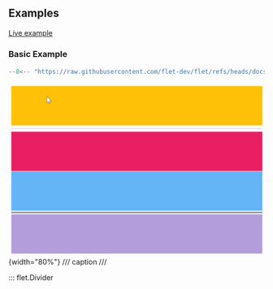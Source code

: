 ## Examples

[Live example](https://flet-controls-gallery.fly.dev/layout/divider)

### Basic Example

```python
--8<-- "https://raw.githubusercontent.com/flet-dev/flet/refs/heads/docs/sdk/python/examples/python/controls/divider/basic.py"
```

![basic](https://raw.githubusercontent.com/flet-dev/flet/docs/sdk/python/examples/python/controls/divider/media/basic.png){width="80%"}
/// caption
///

::: flet.Divider

